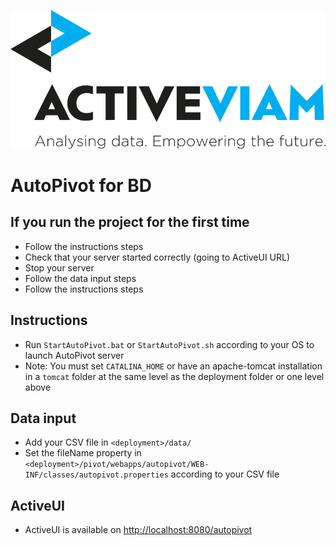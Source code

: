 ![Screenshot](./activeviam-logo.svg)
# AutoPivot for BD

## If you run the project for the first time
- Follow the instructions steps
- Check that your server started correctly (going to ActiveUI URL)
- Stop your server
- Follow the data input steps
- Follow the instructions steps

## Instructions
- Run `StartAutoPivot.bat` or `StartAutoPivot.sh` according to your OS to launch AutoPivot server
- Note: You must set `CATALINA_HOME` or have an apache-tomcat installation in a `tomcat` folder at the same level as the deployment folder or one level above

## Data input
- Add your CSV file in `<deployment>/data/`
- Set the fileName property in `<deployment>/pivot/webapps/autopivot/WEB-INF/classes/autopivot.properties` according to your CSV file

## ActiveUI
- ActiveUI is available on [http://localhost:8080/autopivot](http://localhost:8080/autopivot)
